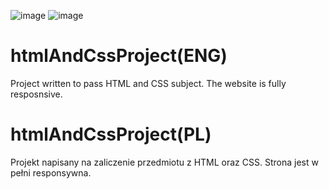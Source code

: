 ![image](https://user-images.githubusercontent.com/44161825/127308046-52fca847-80c1-4322-8f2a-470ae69b0f55.png)
![image](https://user-images.githubusercontent.com/44161825/127308151-5b7272ae-01d0-474e-bacf-0700e5d16f1e.png)



# htmlAndCssProject(ENG)
Project written to pass HTML and CSS subject.
The website is fully resposnsive.


# htmlAndCssProject(PL)
Projekt napisany na zaliczenie przedmiotu z HTML oraz CSS.
Strona jest w pełni responsywna.
